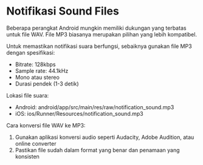 # Notifikasi Sound Files

Beberapa perangkat Android mungkin memiliki dukungan yang terbatas untuk file WAV. File MP3 biasanya merupakan pilihan yang lebih kompatibel.

Untuk memastikan notifikasi suara berfungsi, sebaiknya gunakan file MP3 dengan spesifikasi:
- Bitrate: 128kbps
- Sample rate: 44.1kHz
- Mono atau stereo
- Durasi pendek (1-3 detik)

Lokasi file suara:
- Android: android/app/src/main/res/raw/notification_sound.mp3
- iOS: ios/Runner/Resources/notification_sound.mp3

Cara konversi file WAV ke MP3:
1. Gunakan aplikasi konversi audio seperti Audacity, Adobe Audition, atau online converter
2. Pastikan file sudah dalam format yang benar dan penamaan yang konsisten
